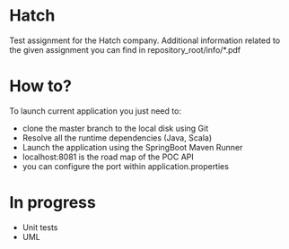 # Hatch
Test assignment for the Hatch company.
Additional information related to the given assignment you can find in repository_root/info/*.pdf

# How to?
To launch current application you just need to:
- clone the master branch to the local disk using Git
- Resolve all the runtime dependencies (Java, Scala)
- Launch the application using the SpringBoot Maven Runner
- localhost:8081 is the road map of the POC API
- you can configure the port within application.properties

# In progress
- Unit tests
- UML
